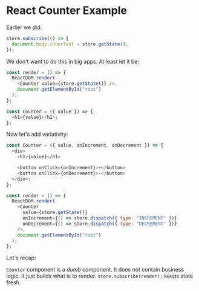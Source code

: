 # React Counter Example

Earlier we did:

```js
store.subscribe(() => {
  document.body.innerText = store.getState();
});
```

We don't want to do this in big apps. At least let it be:

```js
const render = () => {
  ReactDOM.render(
    <Counter value={store.getState()} />,
    document.getElementById("root")
  );
};
```

```js
const Counter = ({ value }) => {
  <h1>{value}</h1>;
};
```

Now let's add variativity:

```js
const Counter = ({ value, onIncrement, onDecrement }) => {
  <div>
    <h1>{value}</h1>

    <button onClick={onIncrement}>+</button>
    <button onClick={onDecrement}>-</button>
  </div>;
};
```

```js
const render = () => {
  ReactDOM.render(
    <Counter
      value={store.getState()}
      onIncrement={() => store.dispatch({ type: "INCREMENT" })}
      onDecrement={() => store.dispatch({ type: "DECREMENT" })}
    />,
    document.getElementById("root")
  );
};
```

Let's recap:

`Counter` component is a _dumb_ component. It does not contain business logic. It just builds what is to render.
`store.subscribe(render);` keeps state fresh.

